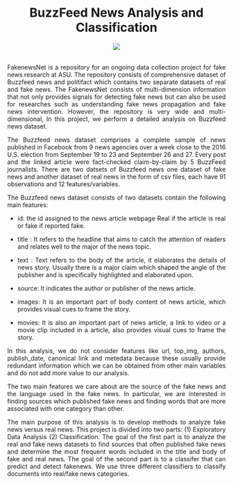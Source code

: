 <div align="center">
  
# BuzzFeed News Analysis and Classification
</div>


<div align="center">
<img src="https://user-images.githubusercontent.com/69224996/96525972-3661ab00-1231-11eb-815f-f9a1ddb7500b.jpg" >
</div>

<br />


<div align="justify">

FakenewsNet is a repository for an ongoing data collection project for fake news research at ASU. The repository consists of comprehensive dataset of Buzzfeed news and politifact which contains two separate datasets of real and fake news. The FakenewsNet consists of multi-dimension information that not only provides signals for detecting fake news but can also be used for researches such as understanding fake news propagation and fake news intervention. However, the repository is very wide and multi-dimensional, In this project, we perform a detailed analysis on Buzzfeed news dataset.

The Buzzfeed news dataset comprises a complete sample of news published in Facebook from 9 news agencies over a week close to the 2016 U.S. election from September 19 to 23 and September 26 and 27. Every post and the linked article were fact-checked claim-by-claim by 5 BuzzFeed journalists. There are two datsets of Buzzfeed news one dataset of fake news and another dataset of real news in the form of csv files, each have 91 observations and 12 features/variables.

The Buzzfeed news dataset consists of two datasets contain the following main features:

- id: the id assigned to the news article webpage Real if the article is real or fake if reported fake. 

- title : It refers to the headline that aims to catch the attention of readers and relates well to the major of the news topic.

- text : Text refers to the body of the article, it elaborates the details of news story. Usually there is a major claim which shaped the angle of the publisher and is specifically highlighted and elaborated upon.

- source: It indicates the author or publisher of the news article.

- images: It is an important part of body content of news article, which provides visual cues to frame the story.

- movies: It is also an important part of news article, a link to video or a movie clip included in a article, also provides visual cues to frame the story.

In this analysis, we do not consider features like url, top_img, authors, publish_date, canonical link and metedata because these usually provide redundant information which we can be obtained from other main variables and do not add more value to our analysis.

The two main features we care about are the source of the fake news and the language used in the fake news. In particular, we are interested in finding sources which published fake news and finding words that are more associated with one category than other.

The main purpose of this analysis is to develop methods to analyze fake news versus real news. This project is divided into two parts: (1) Exploratory Data Analysis (2) Classification. The goal of the first part is to analyze the real and fake news datasets to find sources that often published fake news and determine the most frequent words included in the title and body of fake and real news. The goal of the second part is to a classifer that can predict and detect fakenews. We use three different classifiers to classify documents into real/fake news categories.

</div>



